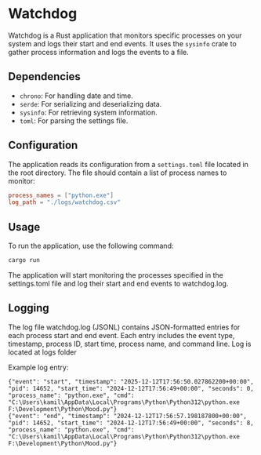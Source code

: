 # Watchdog

Watchdog is a Rust application that monitors specific processes on your system and logs their start and end events. It uses the `sysinfo` crate to gather process information and logs the events to a file.

## Dependencies

- `chrono`: For handling date and time.
- `serde`: For serializing and deserializing data.
- `sysinfo`: For retrieving system information.
- `toml`: For parsing the settings file.

## Configuration

The application reads its configuration from a `settings.toml` file located in the root directory. The file should contain a list of process names to monitor:

```toml
process_names = ["python.exe"]
log_path = "./logs/watchdog.csv"
```

## Usage
To run the application, use the following command:
```cmd
cargo run
```

The application will start monitoring the processes specified in the settings.toml file and log their start and end events to watchdog.log.

## Logging
The log file watchdog.log (JSONL) contains JSON-formatted entries for each process start and end event. Each entry includes the event type, timestamp, process ID, start time, process name, and command line.
Log is located at logs folder

Example log entry:
```plain
{"event": "start", "timestamp": "2025-12-12T17:56:50.027862200+00:00", "pid": 14652, "start_time": "2024-12-12T17:56:49+00:00", "seconds": 0, "process_name": "python.exe", "cmd": "C:\Users\kamil\AppData\Local\Programs\Python\Python312\python.exe F:\Development\Python\Mood.py"}
{"event": "end", "timestamp": "2024-12-12T17:56:57.198187800+00:00", "pid": 14652, "start_time": "2024-12-12T17:56:49+00:00", "seconds": 8, "process_name": "python.exe", "cmd": "C:\Users\kamil\AppData\Local\Programs\Python\Python312\python.exe F:\Development\Python\Mood.py"}
```
